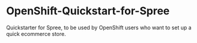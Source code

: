 OpenShift-Quickstart-for-Spree
==============================

Quickstarter for Spree, to be used by OpenShift users who want to set up a quick ecommerce store.


